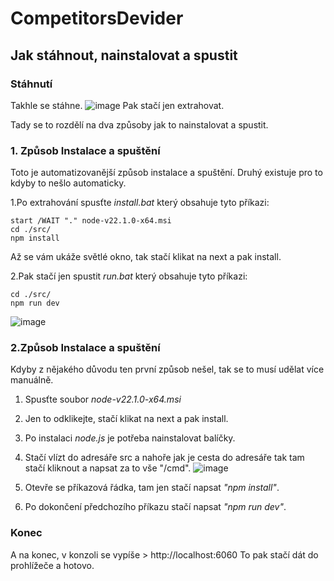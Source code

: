 # CompetitorsDevider

## Jak stáhnout, nainstalovat a spustit

### Stáhnutí
Takhle se stáhne.
![image](https://github.com/Ailta/CompetitorsDevider/assets/29490877/57bdb8fe-3eed-473d-8ec6-2503ec381e74)
Pak stačí jen extrahovat.


Tady se to rozdělí na dva způsoby jak to nainstalovat a spustit.
### 1. Způsob Instalace a spuštění
Toto je automatizovanější způsob instalace a spuštění.
Druhý existuje pro to kdyby to nešlo automaticky.

1.Po extrahování spusťte *install.bat* který obsahuje tyto příkazi:
```
start /WAIT "." node-v22.1.0-x64.msi
cd ./src/
npm install
```
Až se vám ukáže světlé okno, tak stačí klikat na next a pak install.

2.Pak stačí jen spustit *run.bat* který obsahuje tyto příkazi:
```
cd ./src/
npm run dev
```

![image](https://github.com/Ailta/CompetitorsDevider/assets/29490877/761753d8-a53c-4f46-98f1-926b5ea6f186)


### 2.Způsob Instalace a spuštění
Kdyby z nějakého důvodu ten první způsob nešel, tak se to musí udělat více manuálně.
1. Spusťte soubor *node-v22.1.0-x64.msi*
2. Jen to odklikejte, stačí klikat na next a pak install.
3. Po instalaci *node.js* je potřeba nainstalovat balíčky.
4. Stačí vlízt do adresáře src a nahoře jak je cesta do adresáře tak tam stačí kliknout a napsat za to vše "/cmd".
![image](https://github.com/Ailta/CompetitorsDevider/assets/29490877/eeab511a-65e9-4fcc-9e87-0c1aaba56492)

5. Otevře se příkazová řádka, tam jen stačí napsat *"npm install"*.
6. Po dokončení předchozího příkazu stačí napsat *"npm run dev"*.

### Konec
A na konec, v konzoli se vypíše > http://localhost:6060
To pak stačí dát do prohlížeče a hotovo.
